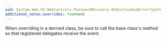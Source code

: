 ```yaml
---
uid: System.Web.UI.WebControls.PasswordRecovery.OnUserLookupError(System.EventArgs)
additional_notes.overrides: *content
---
```


<p>When overriding <xref href="System.Web.UI.WebControls.PasswordRecovery.OnUserLookupError(System.EventArgs)"></xref> in a derived class, be sure to call the base class's <xref href="System.Web.UI.WebControls.PasswordRecovery.OnUserLookupError(System.EventArgs)"></xref> method so that registered delegates receive the event.</p>


